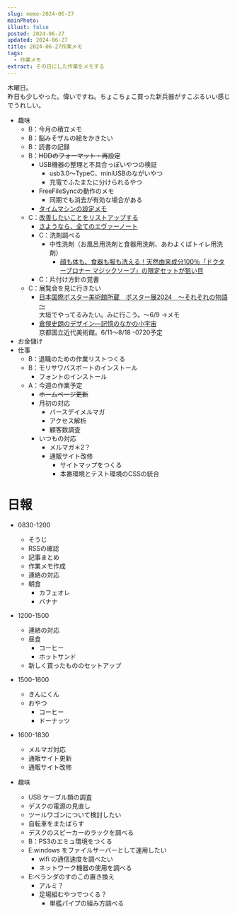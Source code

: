 ```yaml
---
slug: memo-2024-06-27
mainPhoto: 
illust: false
posted: 2024-06-27
updated: 2024-06-27
title: 2024-06-27作業メモ
tags:
  - 作業メモ
extract: その日にした作業をメモする
---
```

  
木曜日。  
昨日も少しやった。偉いですね。ちょこちょこ買った新兵器がすこぶるいい感じでうれしい。

- 趣味
  - B：今月の積立メモ
  - B：脳みそザルの絵をかきたい
  - B：読書の記録
  - B：~~HDDのフォーマット・再設定~~
    - USB機器の整理と不具合っぽいやつの検証
      - usb3.0〜TypeC、miniUSBのながいやつ
      - 充電でふたまたに分けられるやつ
    - FreeFileSyncの動作のメモ
      - 同期でも消去が有効な場合がある
    - [タイムマシンの設定メモ](https://support.apple.com/ja-jp/guide/mac-help/mh15139/mac)
  - C：[改善したいことをリストアップする](../life/2022-03-07-欲しいもの・やりたいこと) 
    - [さようなら、全てのエヴァーノート](https://honeshabri.hatenablog.com/entry/Evernote_to_Obsidian)  
    - C：洗剤調べる
      - 中性洗剤（お風呂用洗剤と食器用洗剤、あわよくばトイレ用洗剤）
        - [顔も体も、食器も服も洗える！天然由来成分100％「ドクターブロナー マジックソープ」の限定セットが狙い目](https://www.bepal.net/archives/431622)  
    - C：片付け方針の覚書
  - C：展覧会を見に行きたい
    - [日本国際ポスター美術館所蔵　ポスター展2024　～それぞれの物語～](https://www.japandesign.ne.jp/event/postermuseum-ogaki-2024/)  
    大垣でやってるみたい。みに行こう。〜6/9
      →メモ
    - [倉俣史朗のデザイン―記憶のなかの小宇宙](https://www.momak.go.jp/Japanese/exhibitionarchive/2024/459.html)  
      京都国立近代美術館。6/11〜8/18
        -0720予定
- お金儲け
- 仕事
  - B：退職のための作業リストつくる
  - B：モリサワパスポートのインストール
    - フォントのインストール
  - A：今週の作業予定
    - ~~ホームページ更新~~
    - 月初の対応
      - バースデイメルマガ
      - アクセス解析
      - 顧客数調査
    - いつもの対応 
      - メルマガ＊2？
      - 通販サイト改修
        - サイトマップをつくる
        - 本番環境とテスト環境のCSSの統合

# 日報

- 0830-1200
  - そうじ
  - RSSの確認
  - 記事まとめ
  - 作業メモ作成
  - 連絡の対応
  - 朝食
    - カフェオレ
    - バナナ
- 1200-1500
  - 連絡の対応
  - 昼食
    - コーヒー
    - ホットサンド
  - 新しく買ったもののセットアップ
- 1500-1600
  - きんにくん
  - おやつ
    - コーヒー
    - ドーナッツ
- 1600-1830
  - メルマガ対応
  - 通販サイト更新
  - 通販サイト改修


- 趣味
  - USB ケーブル類の調査
  - デスクの電源の見直し
  - ツールワゴンについて検討したい
  - 自転車をまたばらす
  - デスクのスピーカーのラックを調べる
  - B：PS3のエミュ環境をつくる
  - E:windows をファイルサーバーとして運用したい
    - wifi の通信速度を調べたい
    - ネットワーク機器の使用を調べる
  - E:ベランダのすのこの置き換え
    - アルミ？
    - 足場組むやつでつくる？
      - 単艦パイプの組み方調べる
